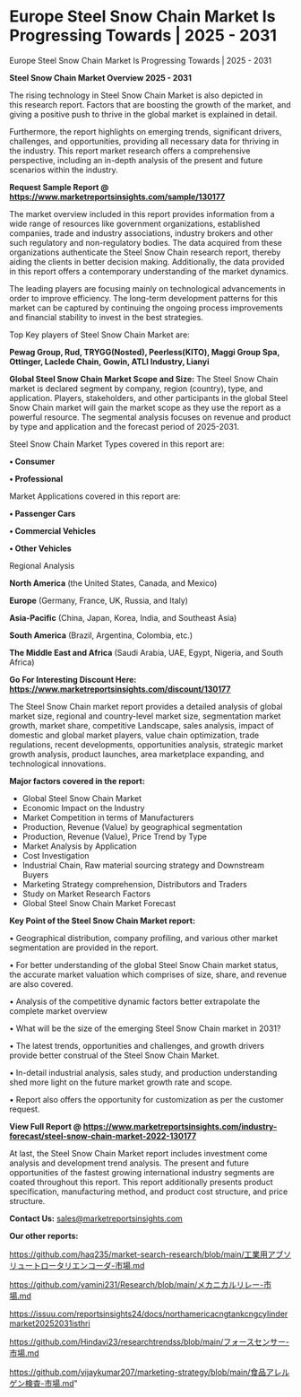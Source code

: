 # Europe Steel Snow Chain Market Is Progressing Towards | 2025 - 2031
 Europe Steel Snow Chain Market Is Progressing Towards | 2025 - 2031

<Strong> Steel Snow Chain Market Overview 2025 - 2031</strong>

The rising technology in Steel Snow Chain Market is also depicted in this research report. Factors that are boosting the growth of the market, and giving a positive push to thrive in the global market is explained in detail.

Furthermore, the report highlights on emerging trends, significant drivers, challenges, and opportunities, providing all necessary data for thriving in the industry. This report market research offers a comprehensive perspective, including an in-depth analysis of the present and future scenarios within the industry.

<strong>Request Sample Report @ <a href=https://www.marketreportsinsights.com/sample/130177>https://www.marketreportsinsights.com/sample/130177</a></strong>

The market overview included in this report provides information from a wide range of resources like government organizations, established companies, trade and industry associations, industry brokers and other such regulatory and non-regulatory bodies. The data acquired from these organizations authenticate the Steel Snow Chain research report, thereby aiding the clients in better decision making. Additionally, the data provided in this report offers a contemporary understanding of the market dynamics.

The leading players are focusing mainly on technological advancements in order to improve efficiency. The long-term development patterns for this market can be captured by continuing the ongoing process improvements and financial stability to invest in the best strategies.

Top Key players of Steel Snow Chain Market are:

<strong>Pewag Group, Rud, TRYGG(Nosted), Peerless(KITO), Maggi Group Spa, Ottinger, Laclede Chain, Gowin, ATLI Industry, Lianyi</strong>

<strong><b>Global Steel Snow Chain Market Scope and Size:</b></strong>
The Steel Snow Chain market is declared segment by company, region (country), type, and application. Players, stakeholders, and other participants in the global Steel Snow Chain market will gain the market scope as they use the report as a powerful resource. The segmental analysis focuses on revenue and product by type and application and the forecast period of 2025-2031.

Steel Snow Chain Market Types covered in this report are:

<strong>• Consumer

• Professional</strong>

Market Applications covered in this report are:

<strong>• Passenger Cars

• Commercial Vehicles

• Other Vehicles</strong> 

Regional Analysis

<strong>North America</strong> (the United States, Canada, and Mexico)

<strong>Europe</strong> (Germany, France, UK, Russia, and Italy)

<strong>Asia-Pacific</strong> (China, Japan, Korea, India, and Southeast Asia)

<strong>South America</strong> (Brazil, Argentina, Colombia, etc.)

<strong>The Middle East and Africa</strong> (Saudi Arabia, UAE, Egypt, Nigeria, and South Africa)

<strong>Go For Interesting Discount Here: <a href=https://www.marketreportsinsights.com/discount/130177>https://www.marketreportsinsights.com/discount/130177</a></strong>

The Steel Snow Chain market report provides a detailed analysis of global market size, regional and country-level market size, segmentation market growth, market share, competitive Landscape, sales analysis, impact of domestic and global market players, value chain optimization, trade regulations, recent developments, opportunities analysis, strategic market growth analysis, product launches, area marketplace expanding, and technological innovations.

<strong><b>Major factors covered in the report:</b></strong>
<ul>
  <li>Global Steel Snow Chain Market </li>
  <li>Economic Impact on the Industry</li>
  <li>Market Competition in terms of Manufacturers</li>
  <li>Production, Revenue (Value) by geographical segmentation</li>
  <li>Production, Revenue (Value), Price Trend by Type</li>
  <li>Market Analysis by Application</li>
  <li>Cost Investigation</li>
  <li>Industrial Chain, Raw material sourcing strategy and Downstream Buyers</li>
  <li>Marketing Strategy comprehension, Distributors and Traders</li>
  <li>Study on Market Research Factors</li>
  <li>Global Steel Snow Chain Market Forecast</li>
</ul>

<strong><b>Key Point of the Steel Snow Chain Market report:</b></strong>

• Geographical distribution, company profiling, and various other market segmentation are provided in the report.

• For better understanding of the global Steel Snow Chain market status, the accurate market valuation which comprises of size, share, and revenue are also covered.

• Analysis of the competitive dynamic factors better extrapolate the complete market overview

• What will be the size of the emerging Steel Snow Chain market in 2031?

• The latest trends, opportunities and challenges, and growth drivers provide better construal of the Steel Snow Chain Market.

• In-detail industrial analysis, sales study, and production understanding shed more light on the future market growth rate and scope.

• Report also offers the opportunity for customization as per the customer request.

<strong><b>View Full Report @ <a href=https://www.marketreportsinsights.com/industry-forecast/steel-snow-chain-market-2022-130177>https://www.marketreportsinsights.com/industry-forecast/steel-snow-chain-market-2022-130177</a></b></strong>


At last, the Steel Snow Chain Market report includes investment come analysis and development trend analysis. The present and future opportunities of the fastest growing international industry segments are coated throughout this report. This report additionally presents product specification, manufacturing method, and product cost structure, and price structure.

<strong>Contact Us:</strong>
sales@marketreportsinsights.com

<strong>Our other reports:</strong>

<a href=https://github.com/haq235/market-search-research/blob/main/工業用アブソリュートロータリエンコーダ-市場.md>https://github.com/haq235/market-search-research/blob/main/工業用アブソリュートロータリエンコーダ-市場.md</a>

<a href=https://github.com/yamini231/Research/blob/main/メカニカルリレー-市場.md>https://github.com/yamini231/Research/blob/main/メカニカルリレー-市場.md</a>

<a href=https://issuu.com/reportsinsights24/docs/northamericacngtankcngcylindermarket20252031isthri>https://issuu.com/reportsinsights24/docs/northamericacngtankcngcylindermarket20252031isthri</a>

<a href=https://github.com/Hindavi23/researchtrendss/blob/main/フォースセンサー-市場.md>https://github.com/Hindavi23/researchtrendss/blob/main/フォースセンサー-市場.md</a>

<a href=https://github.com/vijaykumar207/marketing-strategy/blob/main/食品アレルゲン検査-市場.md>https://github.com/vijaykumar207/marketing-strategy/blob/main/食品アレルゲン検査-市場.md</a>"
